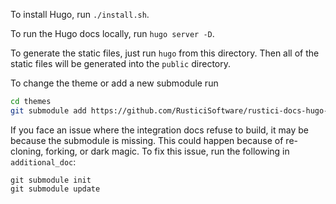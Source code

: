 To install Hugo, run `./install.sh`.

To run the Hugo docs locally, run `hugo server -D`.

To generate the static files, just run `hugo` from this directory. Then all of the static files will be generated into 
the `public` directory.

To change the theme or add a new submodule run 
```bash 
cd themes
git submodule add https://github.com/RusticiSoftware/rustici-docs-hugo-theme.git
```

If you face an issue where the integration docs refuse to build, it may be because the submodule is missing. This
could happen because of re-cloning, forking, or dark magic. To fix this issue, run the following in `additional_doc`:
```
git submodule init
git submodule update
```